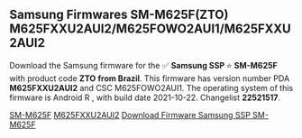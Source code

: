 <h2>Samsung Firmwares SM-M625F(ZTO) M625FXXU2AUI2/M625FOWO2AUI1/M625FXXU2AUI2</h2>
Download the Samsung firmware for the ✅ <strong>Samsung SSP </strong> ⭐ <strong>SM-M625F</strong> with product code <strong>ZTO</strong> <strong> from Brazil</strong>. This firmware has version number PDA <strong>M625FXXU2AUI2</strong> and CSC M625FOWO2AUI1. The operating system of this firmware is Android R , with build date 2021-10-22. Changelist <strong>22521517</strong>.


[SM-M625F](https://samfirm.shop/samsung/model/SM-M625F)
[M625FXXU2AUI2](https://samfirm.shop/samsung/pda/M625FXXU2AUI2)
[Download Firmware Samsung SSP SM-M625F](https://samfirm.shop/samsung/firmware/467475)
